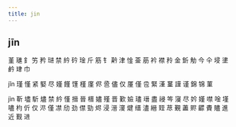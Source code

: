 ```yaml
---
title: jin
---
```


## jīn
堇
璡
釒
竻
矜
琎
禁
紟
砛
琻
斤
筋
钅
黅
津
惍
菳
荕
衿
襟
矝
金
釿
觔
今
仐
埐
堻
鹶
珒
巾




jǐn
瑾
慬
紧
婜
尽
嫤
饉
馑
槿
廑
侭
巹
儘
仅
厪
僅
卺
緊
漌
蓳
謹
谨
錦
锦
菫












jìn
靳
壗
馸
燼
禁
紟
慬
搢
晉
榗
嬧
殣
晋
歏
嬐
璶
瑨
盡
祲
笒
寖
尽
妗
嫤
噤
唫
墐
嚍
枃
伒
仅
浕
僅
凚
劤
劲
僸
勁
烬
浸
溍
濅
煡
缙
濜
縉
臸
荩
覲
藎
赆
齽
賮
贐
進
近
觐
进
